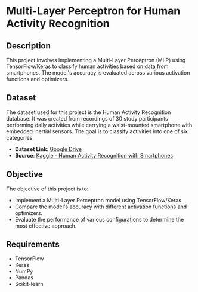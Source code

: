 # Multi-Layer Perceptron for Human Activity Recognition

## Description

This project involves implementing a Multi-Layer Perceptron (MLP) using TensorFlow/Keras to classify human activities based on data from smartphones. The model's accuracy is evaluated across various activation functions and optimizers.

## Dataset

The dataset used for this project is the Human Activity Recognition database. It was created from recordings of 30 study participants performing daily activities while carrying a waist-mounted smartphone with embedded inertial sensors. The goal is to classify activities into one of six categories.

- **Dataset Link**: [Google Drive](https://drive.google.com/drive/folders/1AjHGRY80bHmpTv9sr2SyCyZ3yL_DQc67?usp=drive_link)
- **Source**: [Kaggle - Human Activity Recognition with Smartphones](https://www.kaggle.com/datasets/uciml/human-activity-recognition-with-smartphones)

## Objective

The objective of this project is to:
- Implement a Multi-Layer Perceptron model using TensorFlow/Keras.
- Compare the model's accuracy with different activation functions and optimizers.
- Evaluate the performance of various configurations to determine the most effective approach.

## Requirements

- TensorFlow
- Keras
- NumPy
- Pandas
- Scikit-learn
